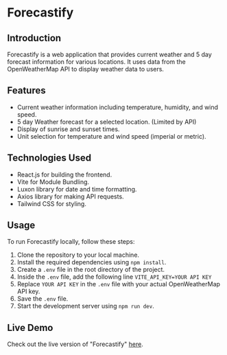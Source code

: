 # Forecastify

## Introduction

Forecastify is a web application that provides current weather and 5 day forecast information for various locations. It uses data from the OpenWeatherMap API to display weather data to users.

## Features

- Current weather information including temperature, humidity, and wind speed.
- 5 day Weather forecast for a selected location. (Limited by API)
- Display of sunrise and sunset times.
- Unit selection for temperature and wind speed (imperial or metric).

## Technologies Used

- React.js for building the frontend.
- Vite for Module Bundling.
- Luxon library for date and time formatting.
- Axios library for making API requests.
- Tailwind CSS for styling.

## Usage

To run Forecastify locally, follow these steps:

1. Clone the repository to your local machine.
2. Install the required dependencies using `npm install`.
3. Create a `.env` file in the root directory of the project.
4. Inside the `.env` file, add the following line
   `VITE_API_KEY=YOUR API KEY`
5. Replace `YOUR API KEY` in the `.env` file with your actual OpenWeatherMap API key.
6. Save the `.env` file.
7. Start the development server using `npm run dev`.

## Live Demo

Check out the live version of "Forecastify" [here](https://forecastify-chiragm999.netlify.app/).
